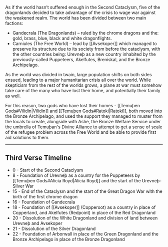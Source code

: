As if the world hasn’t suffered enough in the Second Cataclysm, five of the dragonlands decided to take advantage of the crisis to wage war against the weakened realm. The world has been divided between two main factions:

- Gandecrala (The Dragonlands) – ruled by the chrome dragons and the: gold, brass, blue, black and white dragonflights.
- Carniules (The Free World) – lead by [[Avsekoper]] which managed to preserve its structure due to its society from before the cataclysm, with the other countries being: Urevneþ as a new country inhabited by the previously-called Puppeteers, Akelfutes, Breniskal, and the Bronze Archipelago.

As the world was divided in twain, large population shifts on both sides ensued, leading to a major humanitarian crisis all over the world. While skepticism from the rest of the worlds grows, a plane at war must somehow take care of the many who have lost their home, and potentially their family as well.

For this reason, two gods who have lost their homes - [[Temuþen Gods#Vilidin|Vilidin]] and [[Temuþen Gods#Ratoki|Ratoki]], both moved into the Bronze Archipelago, and used the support they managed to muster from the locals to create, alongside with Ashe, the Bronze Welfare Service under the umbrella of Temuþan's Divine Alliance to attempt to get a sense of scale of the refugee problem across the Free World and be able to provide first aid solutions to them.

- - -
## Third Verse Timeline

* 0 - Start of the Second Cataclysm
* 8 - Foundation of Urevneþ as a country for the Puppeteers by [[Temuþen Gods#Alicia Royd|Alicia Royd]] and the start of the Urevneþ-Silver War
* 15 - End of the Cataclysm and the start of the Great Dragon War with the birth of the first chrome dragon
* 16 - Foundation of Gandecrala
* 18 - Foundation of [[Avsekoper]] (Copperoot) as a country in place of Copperland, and Akelfutes (Redpoint) in place of the Red Dragonland
* 20 - Dissolution of the White Dragonland and division of land between Urevneþ and Avsekoper
* 21 - Dissolution of the Silver Dragonland
* 22 - Foundation of Arborwall in place of the Green Dragonland and the Bronze Archipelago in place of the Bronze Dragonland
